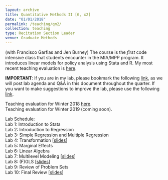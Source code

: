 ```yaml
---
layout: archive
title: Quantitative Methods II [G, x2]
date: "01/01/2018"
permalink: /teaching/qm2/
collection: teaching
type: Recitation Section Leader
venue: Graduate Methods
---
```


(with Francisco Garfias and Jen Burney) The course is the _first_ code intensive class that students encounter in the MIA/MPP program. It introduces linear models for policy analysis using Stata and R. My most recent teaching evaluation is [here](https://shanexuan.github.io/files/qm2-eval-wi18.pdf). 

__IMPORTANT__: If you are in my lab, please bookmark the following [link](https://docs.google.com/document/d/1F5tciuW92cYoFBdOK6K8iF3StXAlTdj3yvYe44Wmx0Q/edit?usp=sharing), as we will post lab agenda and Q&A in this document throughout the quarter.  If you want to make suggestions to improve the lab, please use the following [link](https://goo.gl/forms/JLL7ErnN0zWa6ewX2).

Teaching evaluation for Winter 2018 [here](https://shanexuan.github.io/files/qm2-eval-wi18.pdf).  
Teaching evaluation for Winter 2019 (coming soon).

Lab Schedule:  
Lab 1: Introduction to Stata  
Lab 2: Introduction to Regression  
Lab 3: Simple Regression and Multiple Regression  
Lab 4: Transformation [[slides](https://shanexuan.github.io/files/qm2-slides/transform.pdf)]  
Lab 5: Marginal Effects  
Lab 6: Linear Algebra  
Lab 7: Multilevel Modeling [[slides](https://shanexuan.github.io/files/qm2-slides/multilevel.pdf)]  
Lab 8: (F)GLS [[slides](https://shanexuan.github.io/files/qm2-slides/gls.pdf)]  
Lab 9: Review of Problem Sets  
Lab 10: Final Review [[slides](https://shanexuan.github.io/files/qm2-slides/reg-short-ver.pdf)]  
